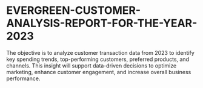 # EVERGREEN-CUSTOMER-ANALYSIS-REPORT-FOR-THE-YEAR-2023
The objective is to analyze customer transaction data from 2023 to identify key spending trends, top-performing customers, preferred products, and channels. This insight will support data-driven decisions to optimize marketing, enhance customer engagement, and increase overall business performance.

